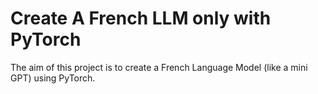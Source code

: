 # Create A French LLM only with PyTorch

The aim of this project is to create a French Language Model (like a mini GPT) using PyTorch.


